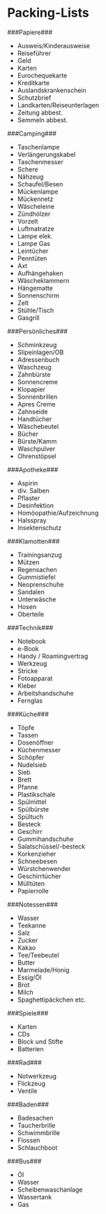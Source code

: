 # Packing-Lists

###Papiere###

- Ausweis/Kinderausweise
- Reiseführer
- Geld
- Karten
- Eurochequekarte
- Kreditkarte
- Auslandskrankenschein
- Schutzbrief
- Landkarten/Reiseunterlagen
- Zeitung abbest.
- Semmeln abbest.

###Camping###

- Taschenlampe
- Verlängerungskabel
- Taschenmesser
- Schere
- Nähzeug
- Schaufel/Besen
- Mückenlampe
- Mückennetz
- Wäscheleine
- Zündhölzer
- Vorzelt
- Luftmatratze
- Lampe elek.
- Lampe Gas
- Leintücher
- Penntüten
- Axt
- Aufhängehaken
- Wäscheklammern
- Hängematte
- Sonnenschirm
- Zelt
- Stühle/Tisch
- Gasgrill

###Persönliches###

- Schminkzeug
- Slipeinlagen/OB
- Adressenbuch
- Waschzeug
- Zahnbürste
- Sonnencreme
- Klopapier
- Sonnenbrillen
- Apres Creme
- Zahnseide
- Handtücher
- Wäschebeutel
- Bücher
- Bürste/Kamm
- Waschpulver
- Ohrenstöpsel

###Apotheke###

- Aspirin
- div. Salben
- Pflaster
- Desinfektion
- Homöopathie/Aufzeichnung
- Halsspray
- Insektenschutz

###Klamotten###
- Trainingsanzug
- Mützen
- Regensachen
- Gummistiefel
- Neoprenschuhe
- Sandalen
- Unterwäsche
- Hosen
- Oberteile

###Technik###

- Notebook
- e-Book
- Handy / Roamingvertrag
- Werkzeug
- Stricke
- Fotoapparat
- Kleber
- Arbeitshandschuhe
- Fernglas

###Küche###

- Töpfe
- Tassen
- Dosenöffner
- Küchenmesser
- Schöpfer
- Nudelsieb
- Sieb
- Brett
- Pfanne
- Plastikschale
- Spülmittel
- Spülbürste
- Spültuch
- Besteck
- Geschirr
- Gummihandschuhe
- Salatschüssel/-besteck
- Korkenzieher
- Schneebesen
- Würstchenwender
- Geschirrtücher
- Mülltüten
- Papierrolle

###Notessen###

- Wasser
- Teekanne
- Salz
- Zucker
- Kakao
- Tee/Teebeutel
- Butter
- Marmelade/Honig
- Essig/Öl
- Brot
- Milch
- Spaghettipäckchen etc.

###Spiele###
- Karten
- CDs
- Block und Stifte
- Batterien

###Rad###
- Notwerkzeug
- Flickzeug
- Ventile

###Baden###
- Badesachen
- Taucherbrille
- Schwimmbrille
- Flossen
- Schlauchboot

###Bus###
- Öl
- Wasser
- Scheibenwaschanlage
- Wassertank
- Gas

